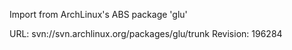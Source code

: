 Import from ArchLinux's ABS package 'glu'

URL: svn://svn.archlinux.org/packages/glu/trunk
Revision: 196284
